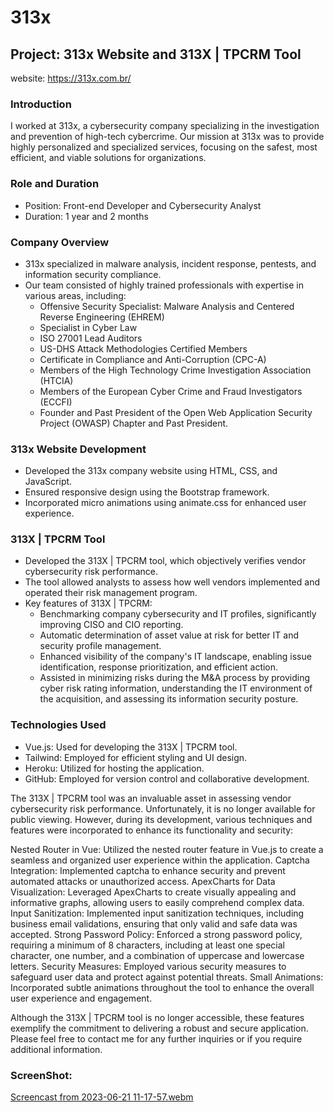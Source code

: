 # 313x

## Project: 313x Website and 313X | TPCRM Tool

website: https://313x.com.br/

### Introduction
I worked at 313x, a cybersecurity company specializing in the investigation and prevention of high-tech cybercrime. Our mission at 313x was to provide highly personalized and specialized services, focusing on the safest, most efficient, and viable solutions for organizations.

### Role and Duration
- Position: Front-end Developer and Cybersecurity Analyst
- Duration: 1 year and 2 months

### Company Overview
- 313x specialized in malware analysis, incident response, pentests, and information security compliance.
- Our team consisted of highly trained professionals with expertise in various areas, including:
  - Offensive Security Specialist: Malware Analysis and Centered Reverse Engineering (EHREM)
  - Specialist in Cyber Law
  - ISO 27001 Lead Auditors
  - US-DHS Attack Methodologies Certified Members
  - Certificate in Compliance and Anti-Corruption (CPC-A)
  - Members of the High Technology Crime Investigation Association (HTCIA)
  - Members of the European Cyber Crime and Fraud Investigators (ECCFI)
  - Founder and Past President of the Open Web Application Security Project (OWASP) Chapter and Past President.

### 313x Website Development
- Developed the 313x company website using HTML, CSS, and JavaScript.
- Ensured responsive design using the Bootstrap framework.
- Incorporated micro animations using animate.css for enhanced user experience.

### 313X | TPCRM Tool
- Developed the 313X | TPCRM tool, which objectively verifies vendor cybersecurity risk performance.
- The tool allowed analysts to assess how well vendors implemented and operated their risk management program.
- Key features of 313X | TPCRM:
  - Benchmarking company cybersecurity and IT profiles, significantly improving CISO and CIO reporting.
  - Automatic determination of asset value at risk for better IT and security profile management.
  - Enhanced visibility of the company's IT landscape, enabling issue identification, response prioritization, and efficient action.
  - Assisted in minimizing risks during the M&A process by providing cyber risk rating information, understanding the IT environment of the acquisition, and assessing its information security posture.
  
### Technologies Used
- Vue.js: Used for developing the 313X | TPCRM tool.
- Tailwind: Employed for efficient styling and UI design.
- Heroku: Utilized for hosting the application.
- GitHub: Employed for version control and collaborative development.

The 313X | TPCRM tool was an invaluable asset in assessing vendor cybersecurity risk performance. Unfortunately, it is no longer available for public viewing. However, during its development, various techniques and features were incorporated to enhance its functionality and security:

Nested Router in Vue: Utilized the nested router feature in Vue.js to create a seamless and organized user experience within the application.
Captcha Integration: Implemented captcha to enhance security and prevent automated attacks or unauthorized access.
ApexCharts for Data Visualization: Leveraged ApexCharts to create visually appealing and informative graphs, allowing users to easily comprehend complex data.
Input Sanitization: Implemented input sanitization techniques, including business email validations, ensuring that only valid and safe data was accepted.
Strong Password Policy: Enforced a strong password policy, requiring a minimum of 8 characters, including at least one special character, one number, and a combination of uppercase and lowercase letters.
Security Measures: Employed various security measures to safeguard user data and protect against potential threats.
Small Animations: Incorporated subtle animations throughout the tool to enhance the overall user experience and engagement.

Although the 313X | TPCRM tool is no longer accessible, these features exemplify the commitment to delivering a robust and secure application. Please feel free to contact me for any further inquiries or if you require additional information.

### ScreenShot:
[Screencast from 2023-06-21 11-17-57.webm](https://github.com/Felipebetini/313x/assets/54918415/8ac2c80c-5b58-4ff4-9784-a9b803a4609f)
